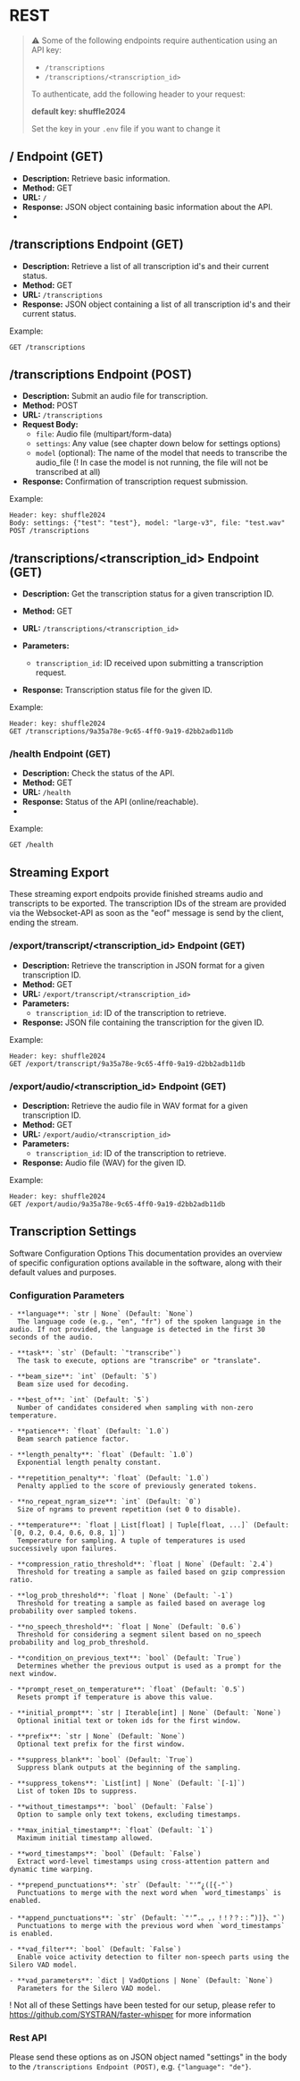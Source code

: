 
# REST

> :warning: Some of the following endpoints require authentication using an API key:
>
> - `/transcriptions`
> - `/transcriptions/<transcription_id>`
>
> To authenticate, add the following header to your request:
>
> **default key: shuffle2024**
>
> Set the key in your `.env` file if you want to change it

## / Endpoint (GET)

- **Description:** Retrieve basic information.
- **Method:** GET
- **URL:** `/`
- **Response:** JSON object containing basic information about the API.
-

## /transcriptions Endpoint (GET)

- **Description:** Retrieve a list of all transcription id's and their current status.
- **Method:** GET
- **URL:** `/transcriptions`
- **Response:** JSON object containing a list of all transcription id's and their current status.

Example:

```text
GET /transcriptions
```

## /transcriptions Endpoint (POST)

- **Description:** Submit an audio file for transcription.
- **Method:** POST
- **URL:** `/transcriptions`
- **Request Body:**
  - `file`: Audio file (multipart/form-data)
  - `settings`: Any value (see chapter down below for settings options)
  - `model` (optional): The name of the model that needs to transcribe the audio_file
      (! In case the model is not running, the file will not be transcribed at all)
- **Response:** Confirmation of transcription request submission.

Example:

```text
Header: key: shuffle2024
Body: settings: {"test": "test"}, model: "large-v3", file: "test.wav"
POST /transcriptions
```

## /transcriptions/<transcription_id> Endpoint (GET)

- **Description:** Get the transcription status for a given transcription ID.
- **Method:** GET
- **URL:** `/transcriptions/<transcription_id>`

- **Parameters:**
  - `transcription_id`: ID received upon submitting a transcription request.
- **Response:** Transcription status file for the given ID.

Example:

```text
Header: key: shuffle2024
GET /transcriptions/9a35a78e-9c65-4ff0-9a19-d2bb2adb11db
```

### /health Endpoint (GET)

- **Description:** Check the status of the API.
- **Method:** GET
- **URL:** `/health`
- **Response:** Status of the API (online/reachable).
-

Example:

```text
GET /health
```

## Streaming Export

These streaming export endpoits provide finished streams audio and transcripts to be exported.
The transcription IDs of the stream are provided via the Websocket-API as soon as the "eof" message is send by the client, ending the stream.

### /export/transcript/<transcription_id> Endpoint (GET)

- **Description:** Retrieve the transcription in JSON format for a given transcription ID.
- **Method:** GET
- **URL:** `/export/transcript/<transcription_id>`
- **Parameters:**
  - `transcription_id`: ID of the transcription to retrieve.
- **Response:** JSON file containing the transcription for the given ID.

Example:

```text
Header: key: shuffle2024
GET /export/transcript/9a35a78e-9c65-4ff0-9a19-d2bb2adb11db
```

### /export/audio/<transcription_id> Endpoint (GET)

- **Description:** Retrieve the audio file in WAV format for a given transcription ID.
- **Method:** GET
- **URL:** `/export/audio/<transcription_id>`
- **Parameters:**
  - `transcription_id`: ID of the transcription to retrieve.
- **Response:** Audio file (WAV) for the given ID.

Example:

```text
Header: key: shuffle2024
GET /export/audio/9a35a78e-9c65-4ff0-9a19-d2bb2adb11db
```

## Transcription Settings

Software Configuration Options
This documentation provides an overview of specific configuration options available in the software, along with their default values and purposes.

### Configuration Parameters

```text
- **language**: `str | None` (Default: `None`)  
  The language code (e.g., "en", "fr") of the spoken language in the audio. If not provided, the language is detected in the first 30 seconds of the audio.

- **task**: `str` (Default: `"transcribe"`)  
  The task to execute, options are "transcribe" or "translate".

- **beam_size**: `int` (Default: `5`)  
  Beam size used for decoding.

- **best_of**: `int` (Default: `5`)  
  Number of candidates considered when sampling with non-zero temperature.

- **patience**: `float` (Default: `1.0`)  
  Beam search patience factor.

- **length_penalty**: `float` (Default: `1.0`)  
  Exponential length penalty constant.

- **repetition_penalty**: `float` (Default: `1.0`)  
  Penalty applied to the score of previously generated tokens.

- **no_repeat_ngram_size**: `int` (Default: `0`)  
  Size of ngrams to prevent repetition (set 0 to disable).

- **temperature**: `float | List[float] | Tuple[float, ...]` (Default: `[0, 0.2, 0.4, 0.6, 0.8, 1]`)  
  Temperature for sampling. A tuple of temperatures is used successively upon failures.

- **compression_ratio_threshold**: `float | None` (Default: `2.4`)  
  Threshold for treating a sample as failed based on gzip compression ratio.

- **log_prob_threshold**: `float | None` (Default: `-1`)  
  Threshold for treating a sample as failed based on average log probability over sampled tokens.

- **no_speech_threshold**: `float | None` (Default: `0.6`)  
  Threshold for considering a segment silent based on no_speech probability and log_prob_threshold.

- **condition_on_previous_text**: `bool` (Default: `True`)  
  Determines whether the previous output is used as a prompt for the next window.

- **prompt_reset_on_temperature**: `float` (Default: `0.5`)  
  Resets prompt if temperature is above this value.

- **initial_prompt**: `str | Iterable[int] | None` (Default: `None`)  
  Optional initial text or token ids for the first window.

- **prefix**: `str | None` (Default: `None`)  
  Optional text prefix for the first window.

- **suppress_blank**: `bool` (Default: `True`)  
  Suppress blank outputs at the beginning of the sampling.

- **suppress_tokens**: `List[int] | None` (Default: `[-1]`)  
  List of token IDs to suppress.

- **without_timestamps**: `bool` (Default: `False`)  
  Option to sample only text tokens, excluding timestamps.

- **max_initial_timestamp**: `float` (Default: `1`)  
  Maximum initial timestamp allowed.

- **word_timestamps**: `bool` (Default: `False`)  
  Extract word-level timestamps using cross-attention pattern and dynamic time warping.

- **prepend_punctuations**: `str` (Default: `"'“¿([{-"`)  
  Punctuations to merge with the next word when `word_timestamps` is enabled.

- **append_punctuations**: `str` (Default: `"'”.。,，!！?？:：”)]}、"`)  
  Punctuations to merge with the previous word when `word_timestamps` is enabled.

- **vad_filter**: `bool` (Default: `False`)  
  Enable voice activity detection to filter non-speech parts using the Silero VAD model.

- **vad_parameters**: `dict | VadOptions | None` (Default: `None`)  
  Parameters for the Silero VAD model.
```

! Not all of these Settings have been tested for our setup, please refer to <https://github.com/SYSTRAN/faster-whisper> for more information

### Rest API

Please send these options as on JSON object named "settings" in the body to the ```/transcriptions Endpoint (POST)```, e.g. ```{"language": "de"}```.
